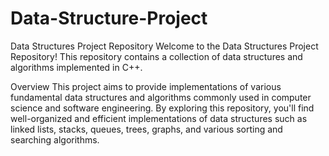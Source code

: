 # Data-Structure-Project
Data Structures Project Repository
Welcome to the Data Structures Project Repository! This repository contains a collection of data structures and algorithms implemented in C++.

Overview
This project aims to provide implementations of various fundamental data structures and algorithms commonly used in computer science and software engineering. 
By exploring this repository, you'll find well-organized and efficient implementations of data structures such as linked lists, stacks, queues, trees, graphs, and various sorting and searching algorithms.
